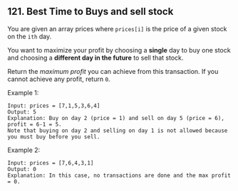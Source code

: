 ## 121. Best Time to Buys and sell stock

You are given an array prices where `prices[i]` is the price of a given stock on the `ith` day.

You want to maximize your profit by choosing a **single** day to buy one stock and choosing a **different day in the future** to sell that stock.

Return the *maximum profit* you can achieve from this transaction. If you cannot achieve any profit, return `0`.

Example 1:
```
Input: prices = [7,1,5,3,6,4]
Output: 5
Explanation: Buy on day 2 (price = 1) and sell on day 5 (price = 6), profit = 6-1 = 5.
Note that buying on day 2 and selling on day 1 is not allowed because you must buy before you sell.
```
Example 2:
```
Input: prices = [7,6,4,3,1]
Output: 0
Explanation: In this case, no transactions are done and the max profit = 0.
```